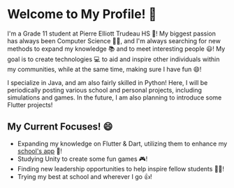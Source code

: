 # Welcome to My Profile! 👋

I'm a Grade 11 student at Pierre Elliott Trudeau HS 🏫! My biggest passion has always been Computer Science 👨‍💻, and I'm always searching for new methods to expand my knowledge 📚 and to meet interesting people 😃! My goal is to create technologies 💻 to aid and inspire other individuals within my communities, while at the same time, making sure I have fun 😄!

I specialize in Java, and am also fairly skilled in Python! Here, I will be periodically posting various school and personal projects, including simulations and games. In the future, I am also planning to introduce some Flutter projects!

## My Current Focuses! 😄
- Expanding my knowledge on Flutter & Dart, utilizing them to enhance my [school's app](https://www.trudeausac.com/app/) 📱!
- Studying Unity to create some fun games 🎮!
- Finding new leadership opportunities to help inspire fellow students 🧑‍🎓!
- Trying my best at school and wherever I go 👍!
